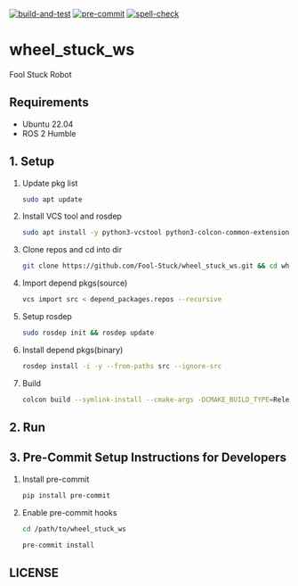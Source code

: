 [![build-and-test](https://github.com/Fool-Stuck/wheel_stuck_ws/actions/workflows/build-and-test.yaml/badge.svg)](https://github.com/Fool-Stuck/wheel_stuck_ws/actions/workflows/build-and-test.yaml)
[![pre-commit](https://github.com/Fool-Stuck/wheel_stuck_ws/actions/workflows/pre-commit.yaml/badge.svg)](https://github.com/Fool-Stuck/wheel_stuck_ws/actions/workflows/pre-commit.yaml)
[![spell-check](https://github.com/Fool-Stuck/wheel_stuck_ws/actions/workflows/spell-check.yaml/badge.svg)](https://github.com/Fool-Stuck/wheel_stuck_ws/actions/workflows/spell-check.yaml)

# wheel_stuck_ws

Fool Stuck Robot

## Requirements

- Ubuntu 22.04
- ROS 2 Humble

## 1. Setup

1. Update pkg list

   ```bash
   sudo apt update
   ```

2. Install VCS tool and rosdep

   ```bash
   sudo apt install -y python3-vcstool python3-colcon-common-extensions python3-rosdep
   ```

3. Clone repos and cd into dir

   ```bash
   git clone https://github.com/Fool-Stuck/wheel_stuck_ws.git && cd wheel_stuck_ws
   ```

4. Import depend pkgs(source)

   ```bash
   vcs import src < depend_packages.repos --recursive
   ```

5. Setup rosdep

   ```bash
   sudo rosdep init && rosdep update
   ```

6. Install depend pkgs(binary)

   ```bash
   rosdep install -i -y --from-paths src --ignore-src
   ```

7. Build

   ```bash
   colcon build --symlink-install --cmake-args -DCMAKE_BUILD_TYPE=Release
   ```

## 2. Run

## 3. Pre-Commit Setup Instructions for Developers

1. Install pre-commit

   ```bash
   pip install pre-commit
   ```

2. Enable pre-commit hooks
   
   ```bash
   cd /path/to/wheel_stuck_ws
   ```

   ```bash
   pre-commit install
   ```
## LICENSE
